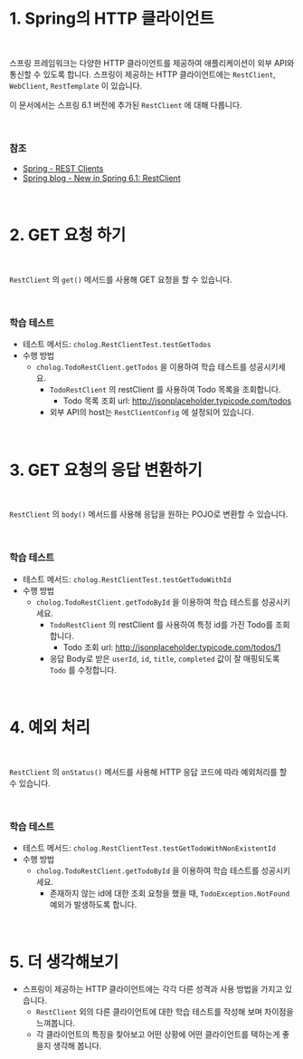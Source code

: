 # 1. Spring의 HTTP 클라이언트

<br>

스프링 프레임워크는 다양한 HTTP 클라이언트를 제공하여 애플리케이션이 외부 API와 통신할 수 있도록 합니다. 
스프링이 제공하는 HTTP 클라이언트에는 `RestClient`, `WebClient`, `RestTemplate` 이 있습니다.

이 문서에서는 스프링 6.1 버전에 추가된 `RestClient` 에 대해 다룹니다.

<br>

### 참조

- [Spring - REST Clients](https://docs.spring.io/spring-framework/reference/integration/rest-clients.html)
- [Spring blog - New in Spring 6.1: RestClient](https://spring.io/blog/2023/07/13/new-in-spring-6-1-restclient)

<br>

# 2. GET 요청 하기

<br>

`RestClient` 의 `get()` 메서드를 사용해 GET 요청을 할 수 있습니다.

<br>

### 학습 테스트
- 테스트 메서드: `cholog.RestClientTest.testGetTodos`
- 수행 방법
  - `cholog.TodoRestClient.getTodos` 을 이용하여 학습 테스트를 성공시키세요.
    - `TodoRestClient` 의 restClient 를 사용하여 Todo 목록을 조회합니다.
      - Todo 목록 조회 url: http://jsonplaceholder.typicode.com/todos
    - 외부 API의 host는 `RestClientConfig` 에 설정되어 있습니다.

<br>

# 3. GET 요청의 응답 변환하기

<br>

`RestClient` 의 `body()` 메서드를 사용해 응답을 원하는 POJO로 변환할 수 있습니다.

<br>

### 학습 테스트
- 테스트 메서드: `cholog.RestClientTest.testGetTodoWithId`
- 수행 방법
  - `cholog.TodoRestClient.getTodoById` 을 이용하여 학습 테스트를 성공시키세요.
    - `TodoRestClient` 의 restClient 를 사용하여 특정 id를 가진 Todo를 조회합니다.
      - Todo 조회 url: http://jsonplaceholder.typicode.com/todos/1
    - 응답 Body로 받은 `userId`, `id`, `title`, `completed` 값이 잘 매핑되도록 `Todo` 를 수정합니다.

<br>

# 4. 예외 처리

<br>

`RestClient` 의 `onStatus()` 메서드를 사용해 HTTP 응답 코드에 따라 예외처리를 할 수 있습니다.

<br>

### 학습 테스트
- 테스트 메서드: `cholog.RestClientTest.testGetTodoWithNonExistentId`
- 수행 방법
  - `cholog.TodoRestClient.getTodoById` 을 이용하여 학습 테스트를 성공시키세요.
    - 존재하지 않는 id에 대한 조회 요청을 했을 때, `TodoException.NotFound` 예외가 발생하도록 합니다.

<br>

# 5. 더 생각해보기

- 스프링이 제공하는 HTTP 클라이언트에는 각각 다른 성격과 사용 방법을 가지고 있습니다. 
  - `RestClient` 외의 다른 클라이언트에 대한 학습 테스트를 작성해 보며 차이점을 느껴봅니다. 
  - 각 클라이언트의 특징을 찾아보고 어떤 상황에 어떤 클라이언트를 택하는게 좋을지 생각해 봅니다. 
